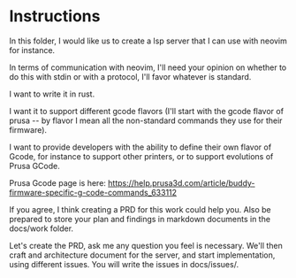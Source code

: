 # Instructions

In this folder, I would like us to create a lsp server that I can use with
neovim for instance.

In terms of communication with neovim, I'll need your opinion on whether to do
this with stdin or with a protocol, I'll favor whatever is standard.

I want to write it in rust.

I want it to support different gcode flavors (I'll start with the gcode flavor
of prusa -- by flavor I mean all the non-standard commands they use for their
firmware).

I want to provide developers with the ability to define their own flavor of
Gcode, for instance to support other printers, or to support evolutions of
Prusa GCode.

Prusa Gcode page is here: <https://help.prusa3d.com/article/buddy-firmware-specific-g-code-commands_633112>

If you agree, I think creating a PRD for this work could help you. Also be
prepared to store your plan and findings in markdown documents in the docs/work
folder.

Let's create the PRD, ask me any question you feel is necessary. We'll then
craft and architecture document for the server, and start implementation, using
different issues. You will write the issues in docs/issues/.
